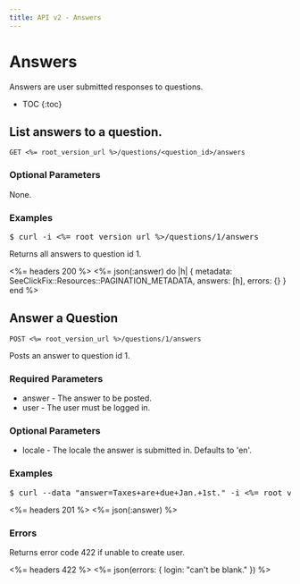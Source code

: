 ```yaml
---
title: API v2 - Answers
---
```


# Answers

Answers are user submitted responses to questions.

* TOC
{:toc}

## List answers to a question.

    GET <%= root_version_url %>/questions/<question_id>/answers

### Optional Parameters

None.

### Examples

<pre class="terminal">
$ curl -i <%= root_version_url %>/questions/1/answers
</pre>

Returns all answers to question id 1.

<%= headers 200 %>
<%= 
  json(:answer) do |h| 
    { metadata: SeeClickFix::Resources::PAGINATION_METADATA,
      answers: [h],
      errors: {}
    }
  end 
%>

## Answer a Question

    POST <%= root_version_url %>/questions/1/answers

Posts an answer to question id 1.

### Required Parameters

* answer - The answer to be posted.
* user - The user must be logged in.

### Optional Parameters

* locale - The locale the answer is submitted in. Defaults to 'en'.

### Examples

<pre class="terminal">
$ curl --data "answer=Taxes+are+due+Jan.+1st." -i <%= root_version_url %>/questions/1/answers
</pre>

<%= headers 201 %>
<%= json(:answer) %>

### Errors

Returns error code 422 if unable to create user.

<%= headers 422 %>
<%= json(errors: {
  login: "can't be blank."
}) %>



